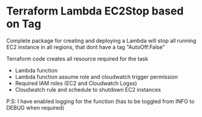# Terraform Lambda EC2Stop based on Tag 

Complete package for creating and deploying a Lambda will stop all running EC2 instance in all regions, that dont have a tag "AutoOff:False"

Terraform code creates all resource required for the task
  - Lambda function
  - Lambda function assume role and cloudwatch trigger permission
  - Required IAM roles (EC2 and Cloudwatch Logss)
  - Cloudwatch rule and schedule to shutdown EC2 instances

P.S: I have enabled logging for the function (has to be toggled from INFO to DEBUG when required)
